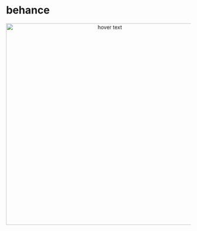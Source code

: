 # behance

  <p align="center">
 <img src="https://www.servermania.com/kb/wp-content/uploads/2022/04/KB-MERN-Featured.jpg" width="550" title="hover text">
  
</p>
